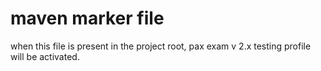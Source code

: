 <!--

    Copyright (C) 2010-2013 Andrei Pozolotin <Andrei.Pozolotin@gmail.com>

    All rights reserved. Licensed under the OSI BSD License.

    http://www.opensource.org/licenses/bsd-license.php

-->
# maven marker file
when this file is present in the project root,
pax exam v 2.x testing profile will be activated.
